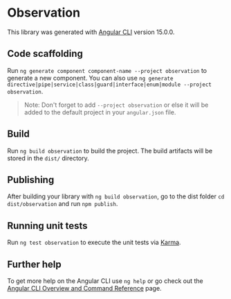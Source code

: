 # Observation

This library was generated with [Angular CLI](https://github.com/angular/angular-cli) version 15.0.0.

## Code scaffolding

Run `ng generate component component-name --project observation` to generate a new component. You can also use `ng generate directive|pipe|service|class|guard|interface|enum|module --project observation`.
> Note: Don't forget to add `--project observation` or else it will be added to the default project in your `angular.json` file. 

## Build

Run `ng build observation` to build the project. The build artifacts will be stored in the `dist/` directory.

## Publishing

After building your library with `ng build observation`, go to the dist folder `cd dist/observation` and run `npm publish`.

## Running unit tests

Run `ng test observation` to execute the unit tests via [Karma](https://karma-runner.github.io).

## Further help

To get more help on the Angular CLI use `ng help` or go check out the [Angular CLI Overview and Command Reference](https://angular.io/cli) page.
